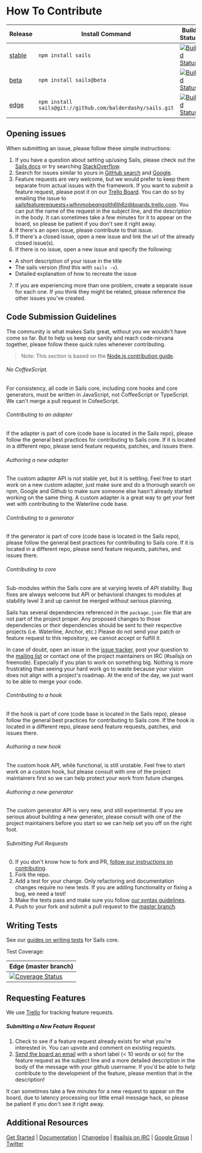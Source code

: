 # How To Contribute


| Release               | Install Command          | Build Status      |
|-----------------------|--------------------------|-------------------|
| [stable](https://github.com/balderdashy/sails/tree/stable)                | `npm install sails`      | [![Build Status](https://travis-ci.org/balderdashy/sails.png?branch=stable)](https://travis-ci.org/balderdashy/sails) |
| [beta](https://github.com/balderdashy/sails/tree/beta)                  | `npm install sails@beta` | [![Build Status](https://travis-ci.org/balderdashy/sails.png?branch=beta)](https://travis-ci.org/balderdashy/sails) |
| [edge](https://github.com/balderdashy/sails/tree/master)                  | `npm install sails@git://github.com/balderdashy/sails.git` | [![Build Status](https://travis-ci.org/balderdashy/sails.png?branch=master)](https://travis-ci.org/balderdashy/sails) |


## Opening issues

When submitting an issue, please follow these simple instructions:

1. If you have a question about setting up/using Sails, please check out the [Sails docs](http://sailsjs.org/#!documentation) or try searching  [StackOverflow](http://stackoverflow.com/questions/tagged/sails.js).
2. Search for issues similar to yours in [GitHub search](https://github.com/balderdashy/sails/search?type=Issues) and [Google](https://www.google.nl/search?q=sails+js). 
3. Feature requests are very welcome, but we would prefer to keep them separate from actual issues with the framework. If you want to submit a feature request, please post it on our [Trello Board](https://trello.com/b/cGzNVE0b/sails-js-feature-requests). You can do so by emailing the issue to sailsfeaturerequests+wlhnmobeqngolth6lh6z@boards.trello.com. You can put the name of the request in the subject line, and the description in the body. It can sometimes take a few minutes for it to appear on the board, so please be patient if you don't see it right away.
4. If there's an open issue, please contribute to that issue.
5. If there's a closed issue, open a new issue and link the url of the already closed issue(s).
6. If there is no issue, open a new issue and specify the following:
  - A short description of your issue in the title
  - The sails version (find this with ````sails -v````).
  - Detailed explanation of how to recreate the issue
7. If you are experiencing more than one problem, create a separate issue for each one. If you think they might be related, please reference the other issues you've created.





## Code Submission Guidelines

The community is what makes Sails great, without you we wouldn't have come so far. But to help us keep our sanity and reach code-nirvana together, please follow these quick rules whenever contributing.

> Note: This section is based on the [Node.js contribution guide](https://github.com/joyent/node/blob/master/CONTRIBUTING.md#contributing).

###### No CoffeeScript.

For consistency, all code in Sails core, including core hooks and core generators, must be written in JavaScript, not CoffeeScript or TypeScript.  We can't merge a pull request in CofeeScript.

###### Contributing to an adapter

If the adapter is part of core (code base is located in the Sails repo), please follow the general best practices for contributing to Sails core.  If it is located in a different repo, please send feature requests, patches, and issues there.

###### Authoring a new adapter

The custom adapter API is not stable yet, but it is settling.  Feel free to start work on a new custom adapter, just make sure and do a thorough search on npm, Google and Github to make sure someone else hasn't already started working on the same thing.  A custom adapter is a great way to get your feet wet with contributing to the Waterline code base.

###### Contributing to a generator

If the generator is part of core (code base is located in the Sails repo), please follow the general best practices for contributing to Sails core.  If it is located in a different repo, please send feature requests, patches, and issues there.


###### Contributing to core

Sub-modules within the Sails core are at varying levels of API stability. Bug fixes are always welcome but API or behavioral changes to modules at stability level 3 and up cannot be merged without serious planning.

Sails has several dependencies referenced in the `package.json` file that are not part of the project proper. Any proposed changes to those dependencies or _their_ dependencies should be sent to their respective projects (i.e. Waterline, Anchor, etc.) Please do not send your patch or feature request to this repository, we cannot accept or fulfill it.

In case of doubt, open an issue in the [issue tracker](), post your question to the [mailing list]() or contact one of the project maintainers on IRC (#sailsjs on freenode).  Especially if you plan to work on something big. Nothing is more frustrating than seeing your hard work go to waste because your vision does not align with a project's roadmap.  At the end of the day, we just want to be able to merge your code.

###### Contributing to a hook

If the hook is part of core (code base is located in the Sails repo), please follow the general best practices for contributing to Sails core.  If the hook is located in a different repo, please send feature requests, patches, and issues there.

###### Authoring a new hook

The custom hook API, while functional, is still unstable.  Feel free to start work on a custom hook, but please consult with one of the project maintainers first so we can help protect your work from future changes.

###### Authoring a new generator

The custom generator API is very new, and still experimental.  If you are serious about building a new generator, please consult with one of the project maintainers before you start so we can help set you off on the right foot.


###### Submitting Pull Requests

0. If you don't know how to fork and PR, [follow our instructions on contributing](https://github.com/balderdashy/sails-docs/blob/0.9/Contributing-to-Sails.md).
1. Fork the repo.
2. Add a test for your change. Only refactoring and documentation changes require no new tests. If you are adding functionality or fixing a bug, we need a test!
4. Make the tests pass and make sure you follow [our syntax guidelines](https://github.com/balderdashy/sails/blob/master/.jshintrc).
5. Push to your fork and submit a pull request to the [master branch](https://github.com/balderdashy/sails/tree/master).


## Writing Tests

See our [guides on writing tests](https://github.com/balderdashy/sails/tree/master/test) for Sails core.

Test Coverage:

| Edge (master branch) |
|----------------------|
| [![Coverage Status](https://coveralls.io/repos/balderdashy/sails/badge.png)](https://coveralls.io/r/balderdashy/sails) |


## Requesting Features
We use [Trello](https://trello.com/b/cGzNVE0b/sails-js-feature-requests) for tracking feature requests.

##### Submitting a New Feature Request

1. Check to see if a feature request already exists for what you're interested in.  You can upvote and comment on existing requests.
2. [Send the board an email](sailsfeaturerequests+wlhnmobeqngolth6lh6z@boards.trello.com) with a short label (< 10 words or so) for the feature request as the subject line and a more detailed description in the body of the message with your github username.  If you'd be able to help contribute to the development of the feature, please mention that in the description!

It can sometimes take a few minutes for a new request to appear on the board, due to latency processing our little email message hack, so please be patient if you don't see it right away.




## Additional Resources
[Get Started](http://sailsjs.org/#!getStarted) | [Documentation](http://sailsjs.org/#!documentation) | [Changelog](https://github.com/balderdashy/sails/wiki/Changelog) | [#sailsjs on IRC](http://webchat.freenode.net/) | [Google Group](https://groups.google.com/forum/?fromgroups#!forum/sailsjs) | [Twitter](http://twitter.com/sailsjs)
